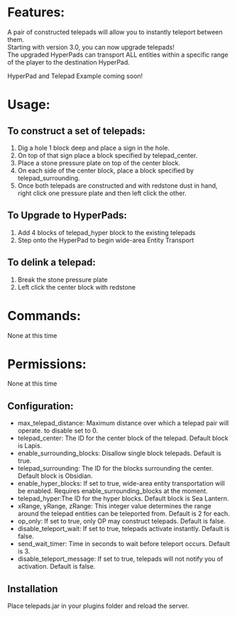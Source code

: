 # Features:
A pair of constructed telepads will allow you to instantly teleport between them.\
Starting with version 3.0, you can now upgrade telepads!\
The upgraded HyperPads can transport ALL entities within a specific range of the player to the destination HyperPad.

HyperPad and Telepad Example coming soon!

# Usage:
## To construct a set of telepads:

  1. Dig a hole 1 block deep and place a sign in the hole.
  2. On top of that sign place a block specified by telepad_center.
  3. Place a stone pressure plate on top of the center block.
  4. On each side of the center block, place a block specified by telepad_surrounding.
  5. Once both telepads are constructed and with redstone dust in hand, right click one pressure plate and then left click the other.

## To Upgrade to HyperPads:

  1. Add 4 blocks of telepad_hyper block to the existing telepads
  2. Step onto the HyperPad to begin wide-area Entity Transport

## To delink a telepad:

  1. Break the stone pressure plate
  2. Left click the center block with redstone

# Commands:
None at this time

# Permissions:
None at this time

## Configuration:

  * max_telepad_distance: Maximum distance over which a telepad pair will operate. to disable set to 0.
  * telepad_center: The ID for the center block of the telepad. Default block is Lapis.
  * enable_surrounding_blocks: Disallow single block telepads. Default is true.
  * telepad_surrounding: The ID for the blocks surrounding the center. Default block is Obsidian.
  * enable_hyper_blocks: If set to true, wide-area entity transportation will be enabled. Requires enable_surrounding_blocks at the moment.
  * telepad_hyper:The ID for the hyper blocks. Default block is Sea Lantern.
  * xRange, yRange, zRange: This integer value determines the range around the telepad entities can be teleported from. Default is 2 for each.
  * op_only: If set to true, only OP may construct telepads. Default is false.
  * disable_teleport_wait: If set to true, telepads activate instantly. Default is false.
  * send_wait_timer: Time in seconds to wait before teleport occurs. Default is 3.
  * disable_teleport_message: If set to true, telepads will not notify you of activation. Default is false.

## Installation
Place telepads.jar in your plugins folder and reload the server.




